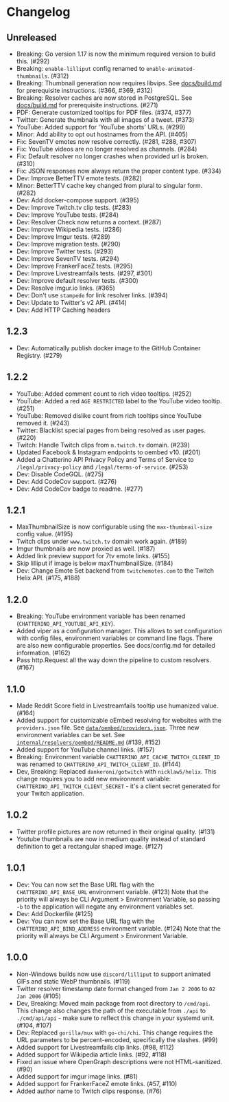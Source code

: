 # Changelog

## Unreleased

- Breaking: Go version 1.17 is now the minimum required version to build this. (#292)
- Breaking: `enable-lilliput` config renamed to `enable-animated-thumbnails`. (#312)
- Breaking: Thumbnail generation now requires libvips. See [docs/build.md](./docs/build.md) for prerequisite instructions. (#366, #369, #312)
- Breaking: Resolver caches are now stored in PostgreSQL. See [docs/build.md](./docs/build.md) for prerequisite instructions. (#271)
- PDF: Generate customized tooltips for PDF files. (#374, #377)
- Twitter: Generate thumbnails with all images of a tweet. (#373)
- YouTube: Added support for 'YouTube shorts' URLs. (#299)
- Minor: Add ability to opt out hostnames from the API. (#405)
- Fix: SevenTV emotes now resolve correctly. (#281, #288, #307)
- Fix: YouTube videos are no longer resolved as channels. (#284)
- Fix: Default resolver no longer crashes when provided url is broken. (#310)
- Fix: JSON responses now always return the proper content type. (#334)
- Dev: Improve BetterTTV emote tests. (#282)
- Minor: BetterTTV cache key changed from plural to singular form. (#282)
- Dev: Add docker-compose support. (#395)
- Dev: Improve Twitch.tv clip tests. (#283)
- Dev: Improve YouTube tests. (#284)
- Dev: Resolver Check now returns a context. (#287)
- Dev: Improve Wikipedia tests. (#286)
- Dev: Improve Imgur tests. (#289)
- Dev: Improve migration tests. (#290)
- Dev: Improve Twitter tests. (#293)
- Dev: Improve SevenTV tests. (#294)
- Dev: Improve FrankerFaceZ tests. (#295)
- Dev: Improve Livestreamfails tests. (#297, #301)
- Dev: Improve default resolver tests. (#300)
- Dev: Resolve imgur.io links. (#365)
- Dev: Don't use `stampede` for link resolver links. (#394)
- Dev: Update to Twitter's v2 API. (#414)
- Dev: Add HTTP Caching headers

## 1.2.3

- Dev: Automatically publish docker image to the GitHub Container Registry. (#279)

## 1.2.2

- YouTube: Added comment count to rich video tooltips. (#252)
- YouTube: Added a red `AGE RESTRICTED` label to the YouTube video tooltip. (#251)
- YouTube: Removed dislike count from rich tooltips since YouTube removed it. (#243)
- Twitter: Blacklist special pages from being resolved as user pages. (#220)
- Twitch: Handle Twitch clips from `m.twitch.tv` domain. (#239)
- Updated Facebook & Instagram endpoints to oembed v10. (#201)
- Added a Chatterino API Privacy Policy and Terms of Service to `/legal/privacy-policy` and `/legal/terms-of-service`. (#253)
- Dev: Disable CodeGQL. (#275)
- Dev: Add CodeCov support. (#276)
- Dev: Add CodeCov badge to readme. (#277)

## 1.2.1

- MaxThumbnailSize is now configurable using the `max-thumbnail-size` config value. (#195)
- Twitch clips under `www.twitch.tv` domain work again. (#189)
- Imgur thumbnails are now proxied as well. (#187)
- Added link preview support for 7tv emote links. (#155)
- Skip lilliput if image is below maxThumbnailSize. (#184)
- Dev: Change Emote Set backend from `twitchemotes.com` to the Twitch Helix API. (#175, #188)

## 1.2.0

- Breaking: YouTube environment variable has been renamed (`CHATTERINO_API_YOUTUBE_API_KEY`).
- Added viper as a configuration manager. This allows to set configuration with config files, environment variables or command line flags. There are also new configurable properties. See docs/config.md for detailed information. (#162)
- Pass http.Request all the way down the pipeline to custom resolvers. (#167)

## 1.1.0

- Made Reddit Score field in Livestreamfails tooltip use humanized value. (#164)
- Added support for customizable oEmbed resolving for websites with the `providers.json` file. See [`data/oembed/providers.json`](data/oembed/providers.json). Three new environment variables can be set. See [`internal/resolvers/oembed/README.md`](internal/resolvers/oembed/README.md) (#139, #152)
- Added support for YouTube channel links. (#157)
- Breaking: Environment variable `CHATTERINO_API_CACHE_TWITCH_CLIENT_ID` was renamed to `CHATTERINO_API_TWITCH_CLIENT_ID`. (#144)
- Dev, Breaking: Replaced `dankeroni/gotwitch` with `nicklaw5/helix`. This change requires you to add new environment variable: `CHATTERINO_API_TWITCH_CLIENT_SECRET` - it's a client secret generated for your Twitch application.

## 1.0.2

- Twitter profile pictures are now returned in their original quality. (#131)
- Youtube thumbnails are now in medium quality instead of standard definition to get a rectangular shaped image. (#127)

## 1.0.1

- Dev: You can now set the Base URL flag with the `CHATTERINO_API_BASE_URL` environment variable. (#123)
  Note that the priority will always be CLI Argument > Environment Variable, so passing `-b` to the application will negate any environment variables set.
- Dev: Add Dockerfile (#125)
- Dev: You can now set the Base URL flag with the `CHATTERINO_API_BIND_ADDRESS` environment variable. (#124)
  Note that the priority will always be CLI Argument > Environment Variable.

## 1.0.0

- Non-Windows builds now use `discord/lilliput` to support animated GIFs and static WebP thumbnails. (#119)
- Twitter resolver timestamp date format changed from `Jan 2 2006` to `02 Jan 2006` (#105)
- Dev, Breaking: Moved main package from root directory to `/cmd/api`. This change also changes the path of the executable from `./api` to `./cmd/api/api` - make sure to reflect this change in your systemd unit. (#104, #107)
- Dev: Replaced `gorilla/mux` with `go-chi/chi`. This change requires the URL parameters to be percent-encoded, specifically the slashes. (#99)
- Added support for Livestreamfails clip links. (#98, #112)
- Added support for Wikipedia article links. (#92, #118)
- Fixed an issue where OpenGraph descriptions were not HTML-sanitized. (#90)
- Added support for imgur image links. (#81)
- Added support for FrankerFaceZ emote links. (#57, #110)
- Added author name to Twitch clips response. (#76)
